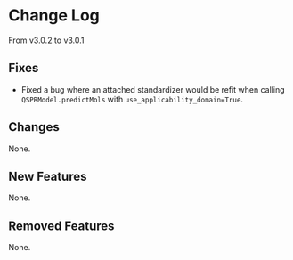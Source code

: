 # Change Log

From v3.0.2 to v3.0.1

## Fixes

- Fixed a bug where an attached standardizer would be refit when calling 
`QSPRModel.predictMols` with `use_applicability_domain=True`.

## Changes

None.

## New Features

None.

## Removed Features

None.
